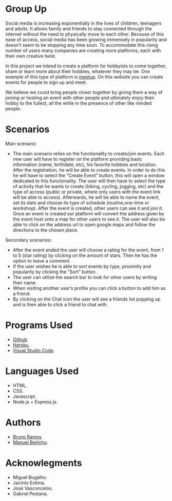 # Group Up
Social media is increasing exponentially in the lives of children, teenagers and adults. It allows family and friends to stay connected through the internet without the need to physically move to each other. Because of this ease of access, social media has been growing immensely in popularity and doesn't seem to be stopping any time soon. To accommodate this rising number of users many companies are creating more platforms, each with their own creative twist. 

In this project we intend to create a platform for hobbyists to come together, share or learn more about their hobbies, whatever they may be. One example of this type of platform is [meetup](https://www.meetup.com)​. On this website you can create events for people to sign up and meet. 

We believe we could bring people closer together by giving them a way of joining or hosting an event with other people and ultimately enjoy their hobby to the fullest, all the while in the presence of other like minded people.

# Scenarios
Main scenario:
- The main scenario relies on the functionality to create/join events. Each new user will have to register on the platform providing basic information (name, birthdate, etc), his favorite hobbies and location. After the registration, he will be able to create events. In order to do this he will have to select the “Create Event” button, this will open a window dedicated to this functionality. The user will then have to select the type of activity that he wants to create (hiking, cycling, jogging, etc) and the type of access (public or private, where only users with the event link will be able to access). Afterwards, he will be able to name the event, set its date and choose its type of schedule (routine,one-time or workshop). After the event is created, other users can see it and join it. Once an event is created our platform will convert the address given by the event host onto a map for other users to see it. The user will also be able to click on the address url to open google maps and follow the directions to the chosen place.

Secondary scenarios:
- After the event ended the user will choose a rating for the event, from 1 to 5 (star rating) by clicking on the amount of stars. Then he has the option to leave a comment.
- If the user wishes he is able to sort events by type, proximity and popularity by clicking the “Sort” button.
- The user can utilize the search bar to look for other users by writing their name.
- When visiting another user’s profile you can click a button to add him as a friend.
- By clicking on the Chat icon the user will see a friends list popping up and is then able to click a friend to chat with.
 
 
 # Programs Used
- [Github](https://www.github.com).
- [Heroku](https://www.heroku.com).
- [Visual Studio Code](https://code.visualstudio.com).

# Languages Used
- HTML.
- CSS.
- Javascript.
- Node.js + Express.js.

 # Authors
- [Bruno Ramos](https://github.com/BacRamos).
- [Manuel Beijinho](https://github.com/manuelbpc).

# Acknowlegments
- Miguel Bugalho.
- Jacinto Estima.
- José Vasconcelos.
- Gabriel Pestana.
